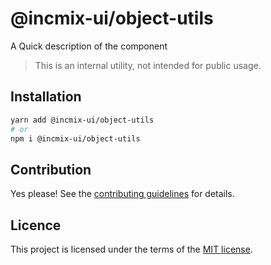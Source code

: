 # @incmix-ui/object-utils

A Quick description of the component

> This is an internal utility, not intended for public usage.

## Installation

```sh
yarn add @incmix-ui/object-utils
# or
npm i @incmix-ui/object-utils
```

## Contribution

Yes please! See the
[contributing guidelines](https://github.com/chakra-ui/chakra-ui/blob/master/CONTRIBUTING.md)
for details.

## Licence

This project is licensed under the terms of the
[MIT license](https://github.com/chakra-ui/chakra-ui/blob/master/LICENSE).
